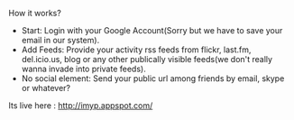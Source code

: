 How it works?

  * Start: Login with your Google Account(Sorry but we have to save your email in our system).
  * Add Feeds: Provide your activity rss feeds from flickr, last.fm, del.icio.us, blog or any other publically visible feeds(we don't really wanna invade into private feeds).
  * No social element: Send your public url among friends by email, skype or whatever?

Its live here : http://imyp.appspot.com/